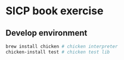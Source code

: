 # SICP book exercise


## Develop environment
```bash
brew install chicken # chicken interpreter
chicken-install test # chicken test lib
```